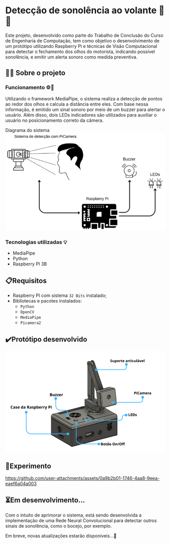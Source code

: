 # Detecção de sonolência ao volante 🚗💤

Este projeto, desenvolvido como parte do Trabalho de Conclusão do Curso de Engenharia de Computação, tem como objetivo o desenvolvimento de um protótipo utilizando Raspberry Pi e técnicas de Visão Computacional para detectar o fechamento dos olhos do motorista, indicando possível sonolência, e emitir um alerta sonoro como medida preventiva.

## 🧑‍💻 Sobre o projeto 

### **Funcionamento** ⚙️🧠

Utilizando o framework MediaPipe, o sistema realiza a detecção de pontos ao redor dos olhos e calcula a distância entre eles. Com base nessa informação, é emitido um sinal sonoro por meio de um buzzer para alertar o usuário. Além disso, dois LEDs indicadores são utilizados para auxiliar o usuário no posicionamento correto da câmera.

Diagrama do sistema
![Diagrama Final](assets/diagrama_final.png)

### **Tecnologias utilizadas** 💡

- MediaPipe
- Python
- Raspberry PI 3B

## 📋Requisitos 

- Raspberry PI com sistema `32 Bits` instalado;
- Bibliotecas e pacotes instalados:
    - `Python`
    - `OpenCV`
    - `MediaPipe`
    - `Picamera2`

## ✔️Protótipo desenvolvido

![Diagrama Final](assets/prototipo_final.png)

## 🧪Experimento

https://github.com/user-attachments/assets/0a9b2b01-1746-4aa8-9eea-eaef6a04a003

## ⏳️Em desenvolvimento... 

Com o intuito de aprimorar o sistema, está sendo desenvolvida a implementação de uma Rede Neural Convolucional para detectar outros sinais de sonolência, como o bocejo, por exemplo.

Em breve, novas atualizações estarão disponíveis...🚀
